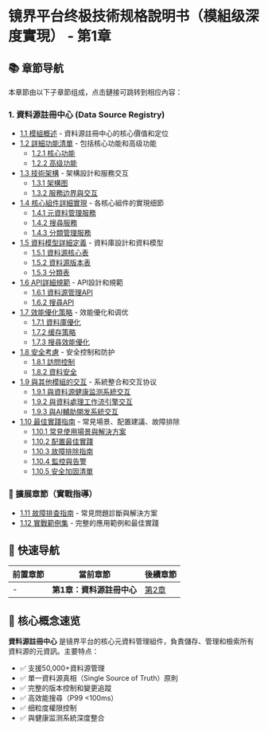 # 镜界平台终极技術规格說明书（模組级深度實現） - 第1章

## 📚 章節导航

本章節由以下子章節组成，点击鏈接可跳转到相应內容：

### 1. 資料源註冊中心 (Data Source Registry)

- [1.1 模組概述](ch1-1-模組概述.md) - 資料源註冊中心的核心價值和定位
- [1.2 詳細功能清單](ch1-2-詳細功能清單.md) - 包括核心功能和高级功能
  - [1.2.1 核心功能](ch1-2-詳細功能清單.md#121-核心功能)
  - [1.2.2 高级功能](ch1-2-詳細功能清單.md#122-高级功能)
- [1.3 技術架構](ch1-3-技術架構.md) - 架構設計和服務交互
  - [1.3.1 架構图](ch1-3-技術架構.md#131-架構图)
  - [1.3.2 服務边界與交互](ch1-3-技術架構.md#132-服務边界與交互)
- [1.4 核心組件詳細實現](ch1-4-核心組件詳細實現.md) - 各核心組件的實現细節
  - [1.4.1 元資料管理服務](ch1-4-核心組件詳細實現.md#141-元資料管理服務)
  - [1.4.2 搜尋服務](ch1-4-核心組件詳細實現.md#142-搜尋服務)
  - [1.4.3 分類管理服務](ch1-4-核心組件詳細實現.md#143-分類管理服務)
- [1.5 資料模型詳細定義](ch1-5-資料模型詳細定義.md) - 資料庫設計和資料模型
  - [1.5.1 資料源核心表](ch1-5-資料模型詳細定義.md#151-資料源核心表)
  - [1.5.2 資料源版本表](ch1-5-資料模型詳細定義.md#152-資料源版本表)
  - [1.5.3 分類表](ch1-5-資料模型詳細定義.md#153-分類表)
- [1.6 API詳細規範](ch1-6-API詳細規範.md) - API設計和規範
  - [1.6.1 資料源管理API](ch1-6-API詳細規範.md#161-資料源管理api)
  - [1.6.2 搜尋API](ch1-6-API詳細規範.md#162-搜尋api)
- [1.7 效能優化策略](ch1-7-效能優化策略.md) - 效能優化和调优
  - [1.7.1 資料庫優化](ch1-7-效能優化策略.md#171-資料庫優化)
  - [1.7.2 缓存策略](ch1-7-效能優化策略.md#172-缓存策略)
  - [1.7.3 搜尋效能優化](ch1-7-效能優化策略.md#173-搜尋效能優化)
- [1.8 安全考慮](ch1-8-安全考慮.md) - 安全控制和防护
  - [1.8.1 訪問控制](ch1-8-安全考慮.md#181-訪問控制)
  - [1.8.2 資料安全](ch1-8-安全考慮.md#182-資料安全)
- [1.9 與其他模組的交互](ch1-9-與其他模組的交互.md) - 系統整合和交互协议
  - [1.9.1 與資料源健康监测系統交互](ch1-9-與其他模組的交互.md#191-與資料源健康监測系統交互)
  - [1.9.2 與資料處理工作流引擎交互](ch1-9-與其他模組的交互.md#192-與資料處理工作流引擎交互)
  - [1.9.3 與AI輔助開发系統交互](ch1-9-與其他模組的交互.md#193-與ai輔助開发系統交互)
- [1.10 最佳實踐指南](ch1-10-最佳實踐指南.md) - 常見場景、配置建議、故障排除
  - [1.10.1 常見使用場景與解決方案](ch1-10-最佳實踐指南.md#1101-常見使用場景與解決方案)
  - [1.10.2 配置最佳實踐](ch1-10-最佳實踐指南.md#1102-配置最佳實踐)
  - [1.10.3 故障排除指南](ch1-10-最佳實踐指南.md#1103-故障排除指南)
  - [1.10.4 監控與告警](ch1-10-最佳實踐指南.md#1104-監控與告警)
  - [1.10.5 安全加固清單](ch1-10-最佳實踐指南.md#1105-安全加固清單)

### 🎯 擴展章節（實戰指導）
- [1.11 故障排查指南](ch1-11-故障排查指南.md) - 常見問題診斷與解決方案
- [1.12 實戰範例集](ch1-12-實戰範例集.md) - 完整的應用範例和最佳實踐

## 🔄 快速导航

| 前置章節 | 當前章節 | 後續章節 |
|---------|---------|---------|
| - | **第1章：資料源註冊中心** | [第2章](../ch2/ch2-index.md) |

## 📌 核心概念速览

**資料源註冊中心** 是镜界平台的核心元資料管理組件，負責儲存、管理和檢索所有資料源的元資訊。主要特点：

- ✅ 支援50,000+資料源管理
- ✅ 單一資料源真相（Single Source of Truth）原則
- ✅ 完整的版本控制和變更追蹤
- ✅ 高效能搜尋（P99 <100ms）
- ✅ 细粒度權限控制
- ✅ 與健康监测系統深度整合
